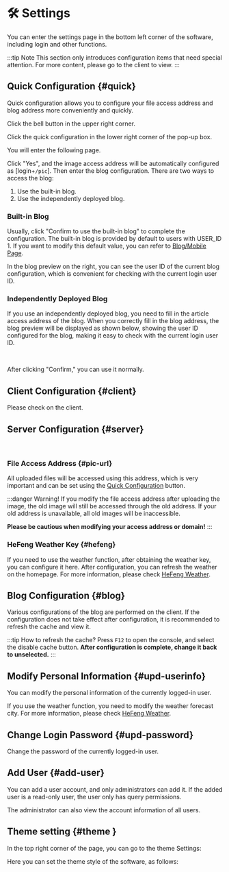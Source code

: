 <script setup lang="ts">
import { onMounted } from 'vue'
import { info } from '../../scripts/stat-api'

onMounted(() => info())
</script>

# 🛠️ Settings

You can enter the settings page in the bottom left corner of the software, including login and other functions.

:::tip Note
This section only introduces configuration items that need special attention. For more content, please go to the client to view.
:::

## Quick Configuration {#quick}

Quick configuration allows you to configure your file access address and blog address more conveniently and quickly.

Click the bell button in the upper right corner.

<bl-img src="../../imgs/setting/caution.png" width="200px"/>

Click the quick configuration in the lower right corner of the pop-up box.

<bl-img src="../../imgs/setting/caution-popover1.png" width="350px"/>

You will enter the following page.

<bl-img src="../../imgs/setting/quick-setting-pic.png" width="650px"/>

Click "Yes", and the image access address will be automatically configured as [login+`/pic`]. Then enter the blog configuration. There are two ways to access the blog:

1. Use the built-in blog.
2. Use the independently deployed blog.

### Built-in Blog

Usually, click "Confirm to use the built-in blog" to complete the configuration. The built-in blog is provided by default to users with USER_ID 1. If you want to modify this default value, you can refer to [Blog/Mobile Page](./deploy/blog).

In the blog preview on the right, you can see the user ID of the current blog configuration, which is convenient for checking with the current login user ID.

<bl-img src="../../imgs/setting/quick-setting-blog.png" width="650px"/>

### Independently Deployed Blog

If you use an independently deployed blog, you need to fill in the article access address of the blog. When you correctly fill in the blog address, the blog preview will be displayed as shown below, showing the user ID configured for the blog, making it easy to check with the current login user ID.

<br/>
<bl-img src="../../imgs/setting/quick-setting-blog-custom.png" width="650px"/>

After clicking "Confirm," you can use it normally.

<bl-img src="../../imgs/setting/quick-setting-completed.png" width="650px"/>

## Client Configuration {#client}

Please check on the client.

## Server Configuration {#server}

<br/>
<bl-img src="../../imgs/setting/server.png" width="550px"/>

### File Access Address <Badge type="danger" text="Important" />{#pic-url}

All uploaded files will be accessed using this address, which is very important and can be set using the [Quick Configuration](./setting#quick) button.

:::danger Warning!
If you modify the file access address after uploading the image, the old image will still be accessed through the old address. If your old address is unavailable, all old images will be inaccessible.

**Please be cautious when modifying your access address or domain!**
:::

### HeFeng Weather Key {#hefeng}

If you need to use the weather function, after obtaining the weather key, you can configure it here. After configuration, you can refresh the weather on the homepage. For more information, please check [HeFeng Weather](./hefeng).

## Blog Configuration {#blog}

Various configurations of the blog are performed on the client. If the configuration does not take effect after configuration, it is recommended to refresh the cache and view it.

:::tip How to refresh the cache?
Press `F12` to open the console, and select the disable cache button. **After configuration is complete, change it back to unselected.**
<bl-img src="../../imgs/setting/disabled-cache.png" width="550px"/>
:::

## Modify Personal Information {#upd-userinfo}

You can modify the personal information of the currently logged-in user.

If you use the weather function, you need to modify the weather forecast city. For more information, please check [HeFeng Weather](./hefeng).

## Change Login Password {#upd-password}

Change the password of the currently logged-in user.

## Add User {#add-user}

You can add a user account, and only administrators can add it. If the added user is a read-only user, the user only has query permissions.

The administrator can also view the account information of all users.

## Theme setting {#theme }

In the top right corner of the page, you can go to the theme Settings:

<bl-img src="../../imgs/setting/theme.png" width="350px"/>

Here you can set the theme style of the software, as follows:

<bl-img src="../../imgs/setting/theme1.png" width="400px"/>
<br/>
<bl-img src="../../imgs/setting/theme2.png" width="400px"/>
<br/>
<bl-img src="../../imgs/setting/theme3.png" width="400px"/>
